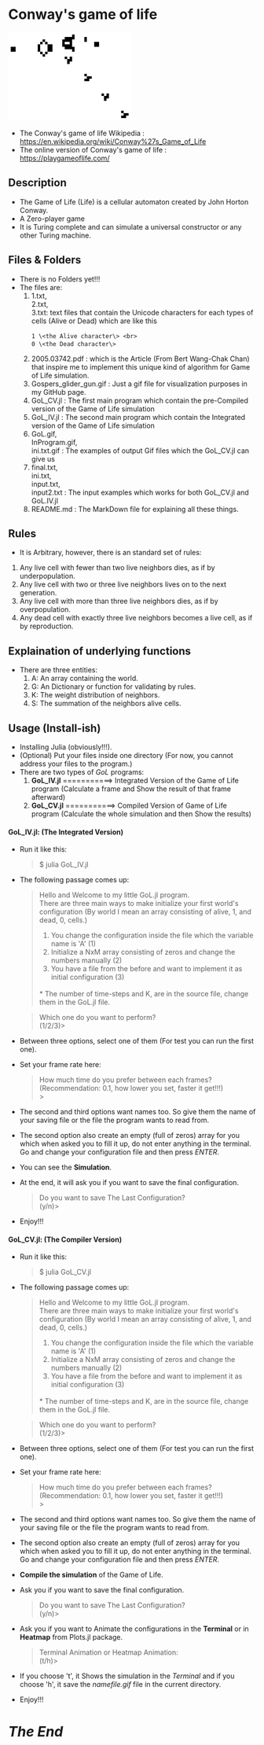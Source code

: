 # Conway's game of life

![](https://github.com/sepehrskysh1376/GameOfLife/blob/master/Gospers_glider_gun.gif)
- The Conway's game of life Wikipedia         : https://en.wikipedia.org/wiki/Conway%27s_Game_of_Life
- The online version of Conway's game of life : https://playgameoflife.com/

## Description
- The Game of Life (Life) is a cellular automaton created by John Horton Conway.
- A Zero-player game
- It is Turing complete and can simulate a universal constructor or any other Turing machine.

## Files & Folders
- There is no Folders yet!!!
- The files are:
    1.  1.txt, <br>
        2.txt, <br>
        3.txt: text files that contain the Unicode characters for each types of cells (Alive or Dead) which are like this
        ```
        1 \<the Alive character\> <br>
        0 \<the Dead character\>
        ```
    2.  2005.03742.pdf          : which is the Article (From Bert Wang-Chak Chan) that inspire me to implement this unique kind of algorithm for Game of Life simulation.
    3.  Gospers_glider_gun.gif  : Just a gif file for visualization purposes in my GitHub page.
    4.  GoL_CV.jl               : The first main program which contain the pre-Compiled version of the Game of Life simulation
    5.  GoL_IV.jl               : The second main program which contain the Integrated version of the Game of Life simulation
    6.  GoL.gif, <br>
        InProgram.gif, <br> 
        ini.txt.gif             : The examples of output Gif files which the GoL_CV.jl can give us
    7.  final.txt, <br>
        ini.txt, <br>
        input.txt, <br>
        input2.txt              : The input examples which works for both GoL_CV.jl and GoL.IV.jl 
    8.  README.md               : The MarkDown file for explaining all these things.

## Rules
- It is Arbitrary, however, there is an standard set of rules:
1. Any live cell with fewer than two live neighbors dies, as if by underpopulation.
2. Any live cell with two or three live neighbors lives on to the next generation.
3. Any live cell with more than three live neighbors dies, as if by overpopulation.
4. Any dead cell with exactly three live neighbors becomes a live cell, as if by reproduction.

## Explaination of underlying functions
- There are three entities:
    1. A: An array containing the world.
    2. G: An Dictionary or function for validating by rules.
    3. K: The weight distribution of neighbors.
    4. S: The summation of the neighbors alive cells.

## Usage (Install-ish)
- Installing Julia (obviously!!!).
- (Optional) Put your files inside one directory (For now, you cannot address your files to the program.)
- There are two types of *GoL* programs:
    1. **GoL_IV.jl** ===========> Integrated Version of the Game of Life program  (Calculate a frame and Show the result of that frame afterward)
    2. **GoL_CV.jl** ===========> Compiled  Version  of  Game  of  Life  program  (Calculate the whole simulation and then Show the results)

#### GoL_IV.jl: (The Integrated Version)
- Run it like this:
    > \$ julia GoL_IV.jl
- The following passage comes up:
    > Hello and Welcome to my little GoL.jl program. <br>
    > There are three main ways to make initialize your first world's configuration (By world I mean an array consisting of alive, 1, and dead, 0, cells.) <br>
    >	1. You change the configuration inside the file which the variable name is 'A' (1) <br>
    >	2. Initialize a NxM array consisting of zeros and change the numbers manually (2) <br>
    >	3. You have a file from the before and want to implement it as initial configuration (3) <br>
    > <br>
    > * The number of time-steps and K, are in the source file, change them in the GoL.jl file. <br>

    > Which one do you want to perform? <br>
    >(1/2/3)\> <br> 

- Between three options, select one of them (For test you can run the first one).
- Set your frame rate here:
    > How much time do you prefer between each frames? (Recommendation: 0.1, how lower you set, faster it get!!!)<br>
    >\> <br> 
- The second and third options want names too. So give them the name of your saving file or the file the program wants to read from.
- The second option also create an empty (full of zeros) array for you which when asked you to fill it up, do not enter anything in the terminal. Go and change your configuration file and then press *ENTER*.
- You can see the **Simulation**.
- At the end, it will ask you if you want to save the final configuration.
    > Do you want to save The Last Configuration? <br>
    > (y/n)>
- Enjoy!!!

#### GoL_CV.jl: (The Compiler Version)
- Run it like this:
    > \$ julia GoL_CV.jl
- The following passage comes up:
    > Hello and Welcome to my little GoL.jl program. <br>
    > There are three main ways to make initialize your first world's configuration (By world I mean an array consisting of alive, 1, and dead, 0, cells.) <br>
    >	1. You change the configuration inside the file which the variable name is 'A' (1) <br>
    >	2. Initialize a NxM array consisting of zeros and change the numbers manually (2) <br>
    >	3. You have a file from the before and want to implement it as initial configuration (3) <br>
    > <br>
    > * The number of time-steps and K, are in the source file, change them in the GoL.jl file. <br>

    > Which one do you want to perform? <br>
    >(1/2/3)\> <br> 

- Between three options, select one of them (For test you can run the first one).
- Set your frame rate here:
    > How much time do you prefer between each frames? (Recommendation: 0.1, how lower you set, faster it get!!!)<br>
    >\> <br> 
- The second and third options want names too. So give them the name of your saving file or the file the program wants to read from.
- The second option also create an empty (full of zeros) array for you which when asked you to fill it up, do not enter anything in the terminal. Go and change your configuration file and then press *ENTER*.
- **Compile the simulation** of the Game of Life.
- Ask you if you want to save the final configuration.
    > Do you want to save The Last Configuration? <br>
    > (y/n)>
- Ask you if you want to Animate the configurations in the **Terminal** or in **Heatmap** from Plots.jl package.
    > Terminal Animation or Heatmap Animation: <br>
    > (t/h)> 
- If you choose 't', it Shows the simulation in the *Terminal* and if you choose 'h', it save the *namefile.gif* file in the current directory.
- Enjoy!!!




# *The End*

